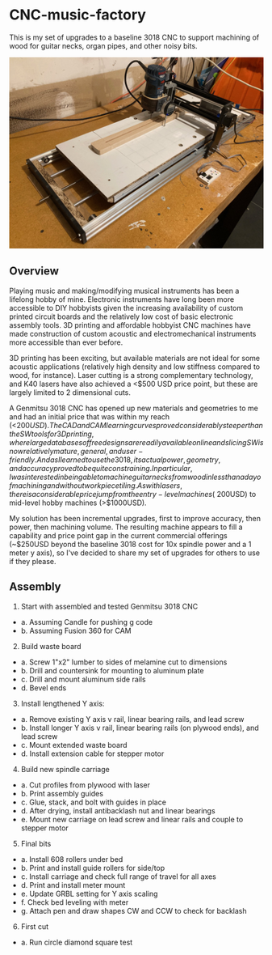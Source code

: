 # CNC-music-factory
This is my set of upgrades to a baseline 3018 CNC to support machining of wood for guitar necks, organ pipes, and other noisy bits.

![Overview image](https://github.com/thecowgoesmoo/CNC-music-factory/blob/main/Images/CNCMF_DiagFull.jpg)

## Overview
Playing music and making/modifying musical instruments has been a lifelong hobby of mine.  Electronic instruments have long been more accessible to DIY hobbyists given the increasing availability of custom printed circuit boards and the relatively low cost of basic electronic assembly tools.  3D printing and affordable hobbyist CNC machines have made construction of custom acoustic and electromechanical instruments more accessible than ever before.  

3D printing has been exciting, but available materials are not ideal for some acoustic applications (relatively high density and low stiffness compared to wood, for instance).  Laser cutting is a strong complementary technology, and K40 lasers have also achieved a <$500 USD price point, but these are largely limited to 2 dimensional cuts.  

A Genmitsu 3018 CNC has opened up new materials and geometries to me and had an initial price that was within my reach (<$200 USD).  The CAD and CAM learning curves proved considerably steeper than the SW tools for 3D printing, where large databases of free designs are readily available online and slicing SW is now relatively mature, general, and user-friendly.  And as I learned to use the 3018, its actual power, geometry, and accuracy proved to be quite constraining.  In particular, I was interested in being able to machine guitar necks from wood in less than a day of machining and without workpiece tiling.  As with lasers, there is a considerable price jump from the entry-level machines (~$200USD) to mid-level hobby machines (>$1000USD). 

My solution has been incremental upgrades, first to improve accuracy, then power, then machining volume.  The resulting machine appears to fill a capability and price point gap in the current commercial offerings (~$250USD beyond the baseline 3018 cost for 10x spindle power and a 1 meter y axis), so I've decided to share my set of upgrades for others to use if they please.  

## Assembly
1. Start with assembled and tested Genmitsu 3018 CNC
- a. Assuming Candle for pushing g code
- b. Assuming Fusion 360 for CAM
2. Build waste board
- a. Screw 1"x2" lumber to sides of melamine cut to dimensions
- b. Drill and countersink for mounting to aluminum plate
- c. Drill and mount aluminum side rails
- d. Bevel ends
3. Install lengthened Y axis:
- a. Remove existing Y axis v rail, linear bearing rails, and lead screw
- b. Install longer Y axis v rail, linear bearing rails (on plywood ends), and lead screw
- c. Mount extended waste board
- d. Install extension cable for stepper motor
4. Build new spindle carriage
- a. Cut profiles from plywood with laser
- b. Print assembly guides
- c. Glue, stack, and bolt with guides in place
- d. After drying, install antibacklash nut and linear bearings
- e. Mount new carriage on lead screw and linear rails and couple to stepper motor
5. Final bits
- a. Install 608 rollers under bed
- b. Print and install guide rollers for side/top
- c. Install carriage and check full range of travel for all axes
- d. Print and install meter mount
- e. Update GRBL setting for Y axis scaling
- f. Check bed leveling with meter
- g. Attach pen and draw shapes CW and CCW to check for backlash
6. First cut
- a. Run circle diamond square test
